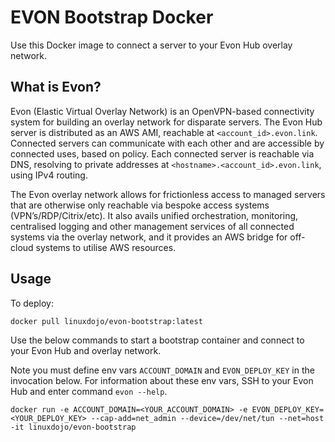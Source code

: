 # EVON Bootstrap Docker

Use this Docker image to connect a server to your Evon Hub overlay network.

## What is Evon?

Evon (Elastic Virtual Overlay Network) is an OpenVPN-based connectivity system for building an overlay network for disparate servers. The Evon Hub server is distributed as an AWS AMI, reachable at `<account_id>.evon.link`. Connected servers can communicate with each other and are accessible by connected uses, based on policy. Each connected server is reachable via DNS, resolving to private addresses at `<hostname>.<account_id>.evon.link`, using IPv4 routing.

The Evon overlay network allows for frictionless access to managed servers that are otherwise only reachable via bespoke access systems (VPN’s/RDP/Citrix/etc). It also avails unified orchestration, monitoring, centralised logging and other management services of all connected systems via the overlay network, and it provides an AWS bridge for off-cloud systems to utilise AWS resources.

## Usage

To deploy:

```
docker pull linuxdojo/evon-bootstrap:latest
```

Use the below commands to start a bootstrap container and connect to your Evon Hub and overlay network.

Note you must define env vars `ACCOUNT_DOMAIN` and `EVON_DEPLOY_KEY` in the invocation below. For information about these env vars, SSH to your Evon Hub and enter command `evon --help`.

```
docker run -e ACCOUNT_DOMAIN=<YOUR_ACCOUNT_DOMAIN> -e EVON_DEPLOY_KEY=<YOUR_DEPLOY_KEY> --cap-add=net_admin --device=/dev/net/tun --net=host -it linuxdojo/evon-bootstrap
```
